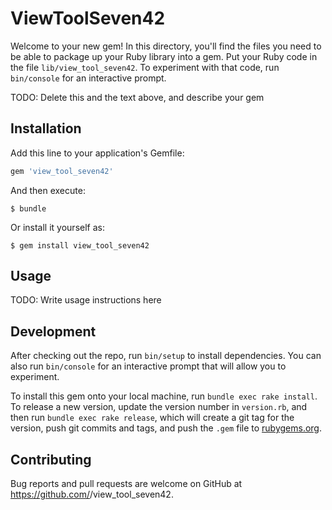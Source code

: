 # ViewToolSeven42

Welcome to your new gem! In this directory, you'll find the files you need to be able to package up your Ruby library into a gem. Put your Ruby code in the file `lib/view_tool_seven42`. To experiment with that code, run `bin/console` for an interactive prompt.

TODO: Delete this and the text above, and describe your gem

## Installation

Add this line to your application's Gemfile:

```ruby
gem 'view_tool_seven42'
```

And then execute:

    $ bundle

Or install it yourself as:

    $ gem install view_tool_seven42

## Usage

TODO: Write usage instructions here

## Development

After checking out the repo, run `bin/setup` to install dependencies. You can also run `bin/console` for an interactive prompt that will allow you to experiment.

To install this gem onto your local machine, run `bundle exec rake install`. To release a new version, update the version number in `version.rb`, and then run `bundle exec rake release`, which will create a git tag for the version, push git commits and tags, and push the `.gem` file to [rubygems.org](https://rubygems.org).

## Contributing

Bug reports and pull requests are welcome on GitHub at https://github.com/<github username>/view_tool_seven42.
